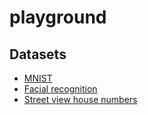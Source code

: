 # playground

## Datasets

* [MNIST](https://www.kaggle.com/c/digit-recognizer)
* [Facial recognition](https://www.kaggle.com/c/challenges-in-representation-learning-facial-expression-recognition-challenge)
* [Street view house numbers](http://ufldl.stanford.edu/housenumbers/)
